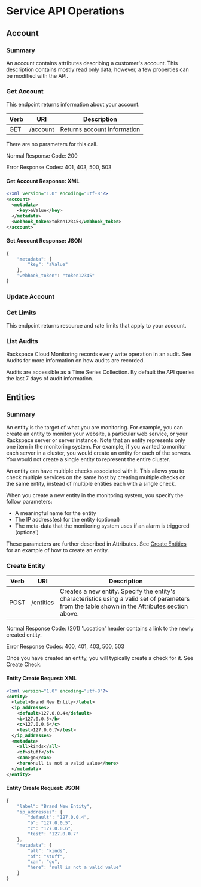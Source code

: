 # Service API Operations

## Account

### Summary

An account contains attributes describing a customer's account. This description contains mostly read only data; however, a few properties can be modified with the API.

### Get Account

This endpoint returns information about your account.

Verb | URI | Description
---- | --- | -----------
GET | /account | Returns account information

There are no parameters for this call.

Normal Response Code: 200

Error Response Codes: 401, 403, 500, 503

#### Get Account Response: XML

```xml
<?xml version="1.0" encoding="utf-8"?>
<account>
  <metadata>
    <key>aValue</key>
  </metadata>
  <webhook_token>token12345</webhook_token>
</account>
```

#### Get Account Response: JSON

```javascript
{
    "metadata": {
        "key": "aValue"
    },
    "webhook_token": "token12345"
}
```

### Update Account

### Get Limits

This endpoint returns resource and rate limits that apply to your account.

### List Audits

Rackspace Cloud Monitoring records every write operation in an audit. See Audits for more information on how audits are recorded.

Audits are accessible as a Time Series Collection. By default the API queries the last 7 days of audit information.

## Entities

### Summary

An entity is the target of what you are monitoring. For example, you can create an entity to monitor your website, a particular web service, or your Rackspace server or server instance. Note that an entity represents only one item in the monitoring system. For example, if you wanted to monitor each server in a cluster, you would create an entity for each of the servers. You would not create a single entity to represent the entire cluster.

An entity can have multiple checks associated with it. This allows you to check multiple services on the same host by creating multiple checks on the same entity, instead of multiple entities each with a single check.

When you create a new entity in the monitoring system, you specify the follow parameters:

* A meaningful name for the entity
* The IP address(es) for the entity (optional)
* The meta-data that the monitoring system uses if an alarm is triggered (optional)

These parameters are further described in Attributes. See [Create Entities](#create-entity) for an example of how to create an entity.

### Create Entity

Verb | URI | Description
---- | --- | -----------
POST | /entities| Creates a new entity. Specify the entity's characteristics using a valid set of parameters from the table shown in the Attributes section above.

Normal Response Code: (201) 'Location' header contains a link to the newly created entity.

Error Response Codes: 400, 401, 403, 500, 503

Once you have created an entity, you will typically create a check for it. See Create Check.

#### Entity Create Request: XML

```xml
<?xml version="1.0" encoding="utf-8"?>
<entity>
  <label>Brand New Entity</label>
  <ip_addresses>
    <default>127.0.0.4</default>
    <b>127.0.0.5</b>
    <c>127.0.0.6</c>
    <test>127.0.0.7</test>
  </ip_addresses>
  <metadata>
    <all>kinds</all>
    <of>stuff</of>
    <can>go</can>
    <here>null is not a valid value</here>
  </metadata>
</entity>
```

#### Entity Create Request: JSON

```javascript
{
    "label": "Brand New Entity",
    "ip_addresses": {
        "default": "127.0.0.4",
        "b": "127.0.0.5",
        "c": "127.0.0.6",
        "test": "127.0.0.7"
    },
    "metadata": {
        "all": "kinds",
        "of": "stuff",
        "can": "go",
        "here": "null is not a valid value"
    }
}
```
